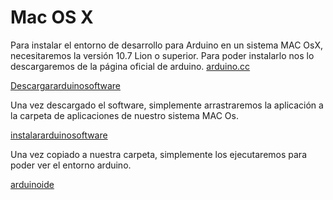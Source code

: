 # Mac OS X

Para instalar el entorno de desarrollo para Arduino en un sistema MAC OsX, necesitaremos la versión 10.7 Lion o superior. Para poder instalarlo nos lo descargaremos de la página oficial de arduino. [arduino.cc](http://www.arduino.cc/en/Main/Software)

[Descargararduinosoftware](http://i.imgur.com/ZoQhypB.png)

Una vez descargado el software, simplemente arrastraremos la aplicación a la carpeta de aplicaciones de nuestro sistema MAC Os.

[instalararduinosoftware](http://i.imgur.com/hGU6mki.png)

Una vez copiado a nuestra carpeta, simplemente los ejecutaremos para poder ver el entorno arduino.

[arduinoide](http://i.imgur.com/G91kvY3.png)
